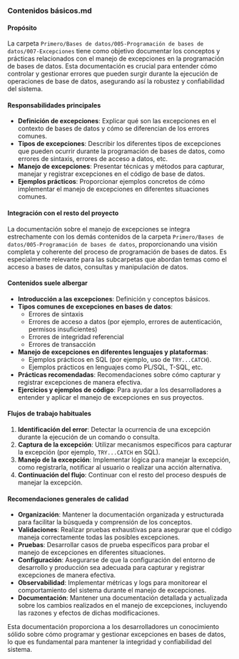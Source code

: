 ### Contenidos básicos.md

#### Propósito
La carpeta `Primero/Bases de datos/005-Programación de bases de datos/007-Excepciones` tiene como objetivo documentar los conceptos y prácticas relacionados con el manejo de excepciones en la programación de bases de datos. Esta documentación es crucial para entender cómo controlar y gestionar errores que pueden surgir durante la ejecución de operaciones de base de datos, asegurando así la robustez y confiabilidad del sistema.

#### Responsabilidades principales
- **Definición de excepciones**: Explicar qué son las excepciones en el contexto de bases de datos y cómo se diferencian de los errores comunes.
- **Tipos de excepciones**: Describir los diferentes tipos de excepciones que pueden ocurrir durante la programación de bases de datos, como errores de sintaxis, errores de acceso a datos, etc.
- **Manejo de excepciones**: Presentar técnicas y métodos para capturar, manejar y registrar excepciones en el código de base de datos.
- **Ejemplos prácticos**: Proporcionar ejemplos concretos de cómo implementar el manejo de excepciones en diferentes situaciones comunes.

#### Integración con el resto del proyecto
La documentación sobre el manejo de excepciones se integra estrechamente con los demás contenidos de la carpeta `Primero/Bases de datos/005-Programación de bases de datos`, proporcionando una visión completa y coherente del proceso de programación de bases de datos. Es especialmente relevante para las subcarpetas que abordan temas como el acceso a bases de datos, consultas y manipulación de datos.

#### Contenidos suele albergar
- **Introducción a las excepciones**: Definición y conceptos básicos.
- **Tipos comunes de excepciones en bases de datos**:
  - Errores de sintaxis
  - Errores de acceso a datos (por ejemplo, errores de autenticación, permisos insuficientes)
  - Errores de integridad referencial
  - Errores de transacción
- **Manejo de excepciones en diferentes lenguajes y plataformas**:
  - Ejemplos prácticos en SQL (por ejemplo, uso de `TRY...CATCH`).
  - Ejemplos prácticos en lenguajes como PL/SQL, T-SQL, etc.
- **Prácticas recomendadas**: Recomendaciones sobre cómo capturar y registrar excepciones de manera efectiva.
- **Ejercicios y ejemplos de código**: Para ayudar a los desarrolladores a entender y aplicar el manejo de excepciones en sus proyectos.

#### Flujos de trabajo habituales
1. **Identificación del error**: Detectar la ocurrencia de una excepción durante la ejecución de un comando o consulta.
2. **Captura de la excepción**: Utilizar mecanismos específicos para capturar la excepción (por ejemplo, `TRY...CATCH` en SQL).
3. **Manejo de la excepción**: Implementar lógica para manejar la excepción, como registrarla, notificar al usuario o realizar una acción alternativa.
4. **Continuación del flujo**: Continuar con el resto del proceso después de manejar la excepción.

#### Recomendaciones generales de calidad
- **Organización**: Mantener la documentación organizada y estructurada para facilitar la búsqueda y comprensión de los conceptos.
- **Validaciones**: Realizar pruebas exhaustivas para asegurar que el código maneja correctamente todas las posibles excepciones.
- **Pruebas**: Desarrollar casos de prueba específicos para probar el manejo de excepciones en diferentes situaciones.
- **Configuración**: Asegurarse de que la configuración del entorno de desarrollo y producción sea adecuada para capturar y registrar excepciones de manera efectiva.
- **Observabilidad**: Implementar métricas y logs para monitorear el comportamiento del sistema durante el manejo de excepciones.
- **Documentación**: Mantener una documentación detallada y actualizada sobre los cambios realizados en el manejo de excepciones, incluyendo las razones y efectos de dichas modificaciones.

Esta documentación proporciona a los desarrolladores un conocimiento sólido sobre cómo programar y gestionar excepciones en bases de datos, lo que es fundamental para mantener la integridad y confiabilidad del sistema.
